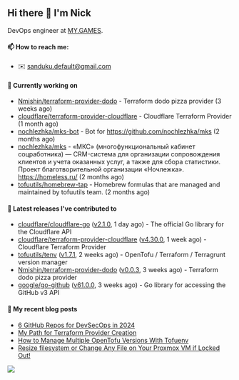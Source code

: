 ## Hi there 👋 I'm Nick

DevOps engineer at [MY.GAMES](https://my.games/).

#### 📫 How to reach me:

- ✉️ sanduku.default@gmail.com

#### 👷 Currently working on


- [Nmishin/terraform-provider-dodo](https://github.com/Nmishin/terraform-provider-dodo) - Terraform dodo pizza provider (3 weeks ago)
- [cloudflare/terraform-provider-cloudflare](https://github.com/cloudflare/terraform-provider-cloudflare) - Cloudflare Terraform Provider (1 month ago)
- [nochlezhka/mks-bot](https://github.com/nochlezhka/mks-bot) - Bot for https://github.com/nochlezhka/mks (2 months ago)
- [nochlezhka/mks](https://github.com/nochlezhka/mks) - «МКС» (многофункциональный кабинет соцработника) — CRM-система для организации сопровождения клиентов и учета оказанных услуг, а также для сбора статистики. Проект благотворительной организации «Ночлежка». https://homeless.ru/ (2 months ago)
- [tofuutils/homebrew-tap](https://github.com/tofuutils/homebrew-tap) - Homebrew formulas that are managed and maintained by tofuutils team. (2 months ago)

#### 🔭 Latest releases I've contributed to

- [cloudflare/cloudflare-go](https://github.com/cloudflare/cloudflare-go) ([v2.1.0](https://github.com/cloudflare/cloudflare-go/releases/tag/v2.1.0), 1 day ago) - The official Go library for the Cloudflare API
- [cloudflare/terraform-provider-cloudflare](https://github.com/cloudflare/terraform-provider-cloudflare) ([v4.30.0](https://github.com/cloudflare/terraform-provider-cloudflare/releases/tag/v4.30.0), 1 week ago) - Cloudflare Terraform Provider
- [tofuutils/tenv](https://github.com/tofuutils/tenv) ([v1.7.1](https://github.com/tofuutils/tenv/releases/tag/v1.7.1), 2 weeks ago) - OpenTofu / Terraform / Terragrunt version manager
- [Nmishin/terraform-provider-dodo](https://github.com/Nmishin/terraform-provider-dodo) ([v0.0.3](https://github.com/Nmishin/terraform-provider-dodo/releases/tag/v0.0.3), 3 weeks ago) - Terraform dodo pizza provider
- [google/go-github](https://github.com/google/go-github) ([v61.0.0](https://github.com/google/go-github/releases/tag/v61.0.0), 3 weeks ago) - Go library for accessing the GitHub v3 API

#### 📜 My recent blog posts
- [6 GitHub Repos for DevSecOps in 2024](https://hackernoon.com/6-github-repos-for-devsecops-in-2024)
- [My Path for Terraform Provider Creation](https://hackernoon.com/my-path-for-terraform-provider-creation)
- [How to Manage Multiple OpenTofu Versions With Tofuenv](https://hackernoon.com/how-to-manage-multiple-opentofu-versions-with-tofuenv)
- [Resize filesystem or Change Any File on Your Proxmox VM if Locked Out!](https://hackernoon.com/resize-filesystem-or-change-any-file-on-your-proxmox-vm-if-locked-out)

![](https://komarev.com/ghpvc/?username=Nmishin&color=green)

